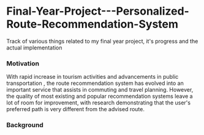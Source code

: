 # Final-Year-Project---Personalized-Route-Recommendation-System

Track of various things related to my final year project, it's progress and the actual implementation

### Motivation

With rapid increase in tourism activities and advancements in public transportation , the route recommendation system has evolved into an important service that assists in commuting and travel planning. However, the quality of most existing and popular recommendation systems leave a lot of room for improvement, with research demonstrating that the user's preferred path is very different from the advised route.


### Background


